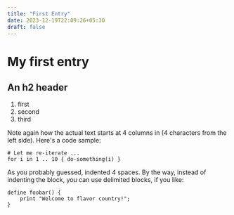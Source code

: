 ```yaml
---
title: "First Entry"
date: 2023-12-19T22:09:26+05:30
draft: false
---
```


# My first entry

An h2 header
------------

 1. first 
 2. second 
 3. third 

Note again how the actual text starts at 4 columns in (4 characters
from the left side). Here's a code sample:

    # Let me re-iterate ...
    for i in 1 .. 10 { do-something(i) }

As you probably guessed, indented 4 spaces. By the way, instead of
indenting the block, you can use delimited blocks, if you like:

~~~
define foobar() {
    print "Welcome to flavor country!";
}
~~~
